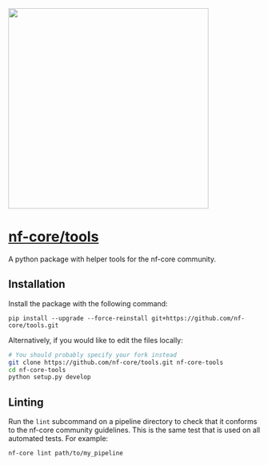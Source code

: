 <img src="https://nf-core.github.io/assets/logo/nf-core-logo.png" width="400">

# [nf-core/tools](https://github.com/nf-core/tools)
A python package with helper tools for the nf-core community.

## Installation
Install the package with the following command:

```
pip install --upgrade --force-reinstall git+https://github.com/nf-core/tools.git
```

Alternatively, if you would like to edit the files locally:

```bash
# You should probably specify your fork instead
git clone https://github.com/nf-core/tools.git nf-core-tools
cd nf-core-tools
python setup.py develop
```

## Linting
Run the `lint` subcommand on a pipeline directory to check that it conforms to the nf-core community guidelines. This is the same test that is used on all automated tests. For example:

```
nf-core lint path/to/my_pipeline
```
